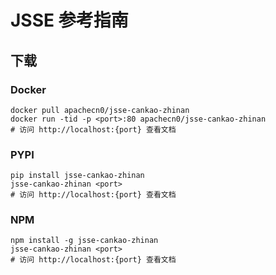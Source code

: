 # JSSE 参考指南

## 下载

### Docker

```
docker pull apachecn0/jsse-cankao-zhinan
docker run -tid -p <port>:80 apachecn0/jsse-cankao-zhinan
# 访问 http://localhost:{port} 查看文档
```

### PYPI

```
pip install jsse-cankao-zhinan
jsse-cankao-zhinan <port>
# 访问 http://localhost:{port} 查看文档
```

### NPM

```
npm install -g jsse-cankao-zhinan
jsse-cankao-zhinan <port>
# 访问 http://localhost:{port} 查看文档
```